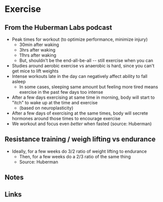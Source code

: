 # Exercise

## From the Huberman Labs podcast

- Peak times for workout (to optimize performance, minimize injury)
  - 30min after waking
  - 3hrs after waking
  - 11hrs after waking
  - But, shouldn't be the end-all-be-all -- still exercise when you can
- Studies around aerobic exercise vs anaerobic is hard, since you can't get mice to lift weights
- Intense workouts late in the day can negatively affect ability to fall asleep
  - In some cases, sleeping same amount but feeling more tired means exercise in the past few days too intense
- After a few days exercising at same time in morning, body will start to "itch" to wake up at the time and exercise
  - (based on neuroplasticity)
- After a few days of exercising at the same times, body will secrete hormones around those times to encourage exercise
- We workout and focus even _better_ when fasted (source: Huberman)

## Resistance training / weigh lifting vs endurance

- Ideally, for a few weeks do 3/2 ratio of weight lifting to endurance
  - Then, for a few weeks do a 2/3 ratio of the same thing
  - Source: Huberman

## Notes

## Links
